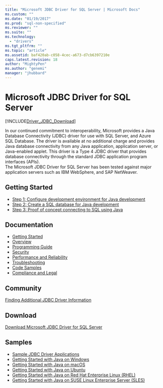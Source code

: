 ```yaml
---
title: "Microsoft JDBC Driver for SQL Server | Microsoft Docs"
ms.custom: ""
ms.date: "01/19/2017"
ms.prod: "sql-non-specified"
ms.reviewer: ""
ms.suite: ""
ms.technology: 
  - "drivers"
ms.tgt_pltfrm: ""
ms.topic: "article"
ms.assetid: baf420ab-c058-4cec-a673-d7cb6397210e
caps.latest.revision: 18
author: "MightyPen"
ms.author: "genemi"
manager: "jhubbard"
---
```

# Microsoft JDBC Driver for SQL Server
[!INCLUDE[Driver_JDBC_Download](../../includes/driver_jdbc_download.md)]

  In our continued commitment to interoperability, Microsoft provides a Java Database Connectivity (JDBC) driver for use with SQL Server, and Azure SQL Database. The driver is available at no additional charge and provides Java database connectivity from any Java application, application server, or Java-enabled applet. This driver is a Type 4 JDBC driver that provides database connectivity through the standard JDBC application program interfaces (APIs).  
The Microsoft JDBC Driver for SQL Server has been tested against major application servers such as IBM WebSphere, and SAP NetWeaver.  
  
## Getting Started  
* [Step 1: Configure development environment for Java development](../../connect/jdbc/step-1-configure-development-environment-for-java-development.md)  
* [Step 2: Create a SQL database for Java development](../../connect/jdbc/step-2-create-a-sql-database-for-java-development.md)  
* [Step 3: Proof of concept connecting to SQL using Java](../../connect/jdbc/step-3-proof-of-concept-connecting-to-sql-using-java.md)  
  
## Documentation  
* [Getting Started](../../connect/jdbc/getting-started-with-the-jdbc-driver.md)
* [Overview](../../connect/jdbc/overview-of-the-jdbc-driver.md)  
* [Programming Guide](../../connect/jdbc/programming-guide-for-jdbc-sql-driver.md)
* [Security](../../connect/jdbc/securing-jdbc-driver-applications.md)  
* [Performance and Reliability](../../connect/jdbc/improving-performance-and-reliability-with-the-jdbc-driver.md)  
* [Troubleshooting](../../connect/jdbc/diagnosing-problems-with-the-jdbc-driver.md)
* [Code Samples](../../connect/jdbc/sample-jdbc-driver-applications.md) 
* [Compliance and Legal](../../connect/jdbc/compliance-and-legal-for-the-jdbc-sql-driver.md)  
  
## Community  
 [Finding Additional JDBC Driver Information](../../connect/jdbc/finding-additional-jdbc-driver-information.md)  
  
## Download  
 [Download Microsoft JDBC Driver for SQL Server](../../connect/jdbc/download-microsoft-jdbc-driver-for-sql-server.md)  
  
## Samples  
* [Sample JDBC Driver Applications](../../connect/jdbc/sample-jdbc-driver-applications.md)  
* [Getting Started with Java on Windows](https://www.microsoft.com/en-us/sql-server/developer-get-started/java/windows/)
* [Getting Started with Java on macOS](https://www.microsoft.com/en-us/sql-server/developer-get-started/java/macos/)
* [Getting Started with Java on Ubuntu](https://www.microsoft.com/en-us/sql-server/developer-get-started/java/ubuntu/)
* [Getting Started with Java on Red Hat Enterprise Linux (RHEL)](https://www.microsoft.com/en-us/sql-server/developer-get-started/java/rhel/)
* [Getting Started with Java on SUSE Linux Enterprise Server (SLES)](https://www.microsoft.com/en-us/sql-server/developer-get-started/java/sles/)
  
  
